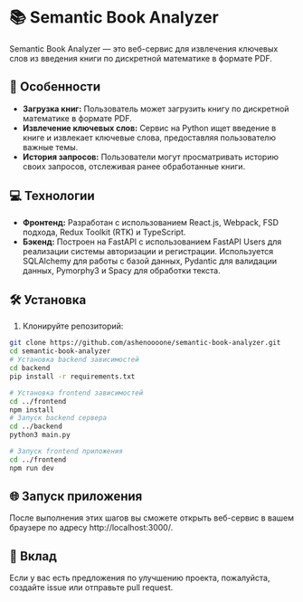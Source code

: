 # 📚 Semantic Book Analyzer

Semantic Book Analyzer — это веб-сервис для извлечения ключевых слов из введения книги по дискретной математике в формате PDF.

## 🚀 Особенности

- **Загрузка книг:** Пользователь может загрузить книгу по дискретной математике в формате PDF.
- **Извлечение ключевых слов:** Сервис на Python ищет введение в книге и извлекает ключевые слова, предоставляя пользователю важные темы.
- **История запросов:** Пользователи могут просматривать историю своих запросов, отслеживая ранее обработанные книги.

## 💻 Технологии

- **Фронтенд:** Разработан с использованием React.js, Webpack, FSD подхода, Redux Toolkit (RTK) и TypeScript.
- **Бэкенд:** Построен на FastAPI с использованием FastAPI Users для реализации системы авторизации и регистрации. Используется SQLAlchemy для работы с базой данных, Pydantic для валидации данных, Pymorphy3 и Spacy для обработки текста.

## 🛠️ Установка

1. Клонируйте репозиторий:

```bash
git clone https://github.com/ashenoooone/semantic-book-analyzer.git
cd semantic-book-analyzer
# Установка backend зависимостей
cd backend
pip install -r requirements.txt

# Установка frontend зависимостей
cd ../frontend
npm install
# Запуск backend сервера
cd ../backend
python3 main.py

# Запуск frontend приложения
cd ../frontend
npm run dev
```

## 🌐 Запуск приложения
После выполнения этих шагов вы сможете открыть веб-сервис в вашем браузере по адресу http://localhost:3000/.

## 🤝 Вклад
Если у вас есть предложения по улучшению проекта, пожалуйста, создайте issue или отправьте pull request.
